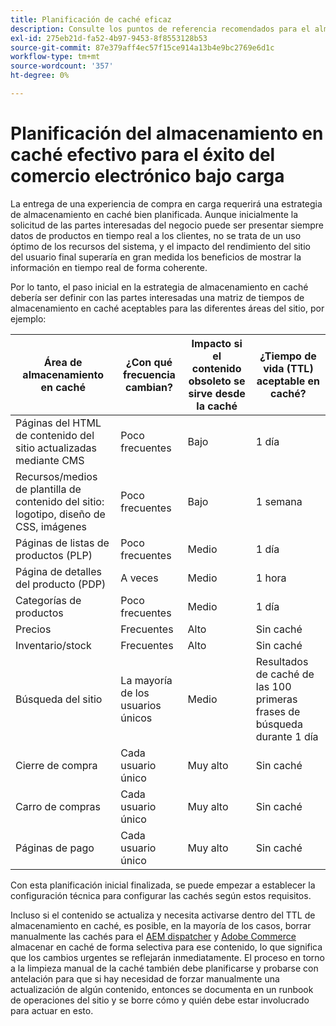 ```yaml
---
title: Planificación de caché eficaz
description: Consulte los puntos de referencia recomendados para el almacenamiento en caché con el fin de garantizar el éxito del sitio bajo carga.
exl-id: 275eb21d-fa52-4b97-9453-8f8553128b53
source-git-commit: 87e379aff4ec57f15ce914a13b4e9bc2769e6d1c
workflow-type: tm+mt
source-wordcount: '357'
ht-degree: 0%

---
```


# Planificación del almacenamiento en caché efectivo para el éxito del comercio electrónico bajo carga

La entrega de una experiencia de compra en carga requerirá una estrategia de almacenamiento en caché bien planificada. Aunque inicialmente la solicitud de las partes interesadas del negocio puede ser presentar siempre datos de productos en tiempo real a los clientes, no se trata de un uso óptimo de los recursos del sistema, y el impacto del rendimiento del sitio del usuario final superaría en gran medida los beneficios de mostrar la información en tiempo real de forma coherente.

Por lo tanto, el paso inicial en la estrategia de almacenamiento en caché debería ser definir con las partes interesadas una matriz de tiempos de almacenamiento en caché aceptables para las diferentes áreas del sitio, por ejemplo:

| Área de almacenamiento en caché | ¿Con qué frecuencia cambian? | Impacto si el contenido obsoleto se sirve desde la caché | ¿Tiempo de vida (TTL) aceptable en caché? |
|---------------------------------------------------------------|--------------------|-------------------------------------------|-----------------------------------------------------|
| Páginas del HTML de contenido del sitio actualizadas mediante CMS | Poco frecuentes | Bajo | 1 día |
| Recursos/medios de plantilla de contenido del sitio: logotipo, diseño de CSS, imágenes | Poco frecuentes | Bajo | 1 semana |
| Páginas de listas de productos (PLP) | Poco frecuentes | Medio | 1 día |
| Página de detalles del producto (PDP) | A veces | Medio | 1 hora |
| Categorías de productos | Poco frecuentes | Medio | 1 día |
| Precios | Frecuentes | Alto | Sin caché |
| Inventario/stock | Frecuentes | Alto | Sin caché |
| Búsqueda del sitio | La mayoría de los usuarios únicos | Medio | Resultados de caché de las 100 primeras frases de búsqueda durante 1 día |
| Cierre de compra | Cada usuario único | Muy alto | Sin caché |
| Carro de compras | Cada usuario único | Muy alto | Sin caché |
| Páginas de pago | Cada usuario único | Muy alto | Sin caché |

Con esta planificación inicial finalizada, se puede empezar a establecer la configuración técnica para configurar las cachés según estos requisitos.

Incluso si el contenido se actualiza y necesita activarse dentro del TTL de almacenamiento en caché, es posible, en la mayoría de los casos, borrar manualmente las cachés para el [AEM dispatcher](https://experienceleague.adobe.com/docs/experience-manager-dispatcher/using/configuring/page-invalidate.html?lang=en) y [Adobe Commerce](https://devdocs.magento.com/guides/v2.4/config-guide/cli/config-cli-subcommands-cache.html#config-cli-subcommands-cache-clean) almacenar en caché de forma selectiva para ese contenido, lo que significa que los cambios urgentes se reflejarán inmediatamente. El proceso en torno a la limpieza manual de la caché también debe planificarse y probarse con antelación para que si hay necesidad de forzar manualmente una actualización de algún contenido, entonces se documenta en un runbook de operaciones del sitio y se borre cómo y quién debe estar involucrado para actuar en esto.
